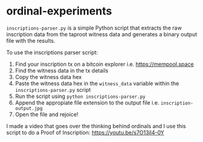 # ordinal-experiments

`inscriptions-parser.py` is a simple Python script that extracts the raw inscription data from the taproot witness data and generates a binary output file with the results.

To use the inscriptions parser script:

1. Find your inscription tx on a bitcoin explorer i.e. https://mempool.space
2. Find the witness data in the tx details
3. Copy the witness data hex
4. Paste the witness data hex in the `witness_data` variable within the `inscriptions-parser.py` script
5. Run the script using `python inscriptions-parser.py`
6. Append the appropiate file extension to the output file i.e. `inscription-output.jpg`
7. Open the file and rejoice!

I made a video that goes over the thinking behind ordinals and I use this script to do a Proof of Inscription: https://youtu.be/s7O13il4-0Y